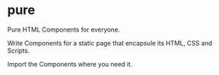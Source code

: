 # pure

Pure HTML Components for everyone.

Write Components for a static page that encapsule its HTML, CSS and Scripts.

Import the Components where you need it.
